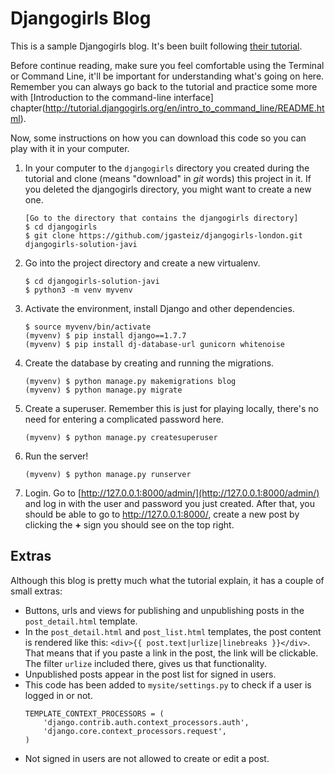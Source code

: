 # Djangogirls Blog

This is a sample Djangogirls blog. It's been built following [their tutorial](http://tutorial.djangogirls.org/en/django_start_project/README.html).

Before continue reading, make sure you feel comfortable using the Terminal or Command Line, it'll be important for understanding what's going on here. Remember you can always go back to the tutorial and practice some more with [Introduction to the command-line interface] chapter(http://tutorial.djangogirls.org/en/intro_to_command_line/README.html).

Now, some instructions on how you can download this code so you can play with it in your computer.

1. In your computer to the `djangogirls` directory you created during the tutorial and clone (means "download" in _git_ words) this project in it. If you deleted the djangogirls directory, you might want to create a new one.
    ```
    [Go to the directory that contains the djangogirls directory]
    $ cd djangogirls
    $ git clone https://github.com/jgasteiz/djangogirls-london.git djangogirls-solution-javi
    ```

2. Go into the project directory and create a new virtualenv.
    ```
    $ cd djangogirls-solution-javi
    $ python3 -m venv myvenv
    ```

3. Activate the environment, install Django and other dependencies.
    ```
    $ source myvenv/bin/activate
    (myvenv) $ pip install django==1.7.7
    (myvenv) $ pip install dj-database-url gunicorn whitenoise
    ```

4. Create the database by creating and running the migrations.
    ```
    (myvenv) $ python manage.py makemigrations blog
    (myvenv) $ python manage.py migrate
    ```

5. Create a superuser. Remember this is just for playing locally, there's no need for entering a complicated password here.
    ```
    (myvenv) $ python manage.py createsuperuser
    ```

6. Run the server!
    ```
    (myvenv) $ python manage.py runserver
    ```

7. Login. Go to [http://127.0.0.1:8000/admin/](http://127.0.0.1:8000/admin/) and log in with the user and password you just created. After that, you should be able to go to http://127.0.0.1:8000/, create a new post by clicking the **+** sign you should see on the top right.

## Extras

Although this blog is pretty much what the tutorial explain, it has a couple of small extras:

- Buttons, urls and views for publishing and unpublishing posts in the `post_detail.html` template.
- In the `post_detail.html` and `post_list.html` templates, the post content is rendered like this: `<div>{{ post.text|urlize|linebreaks }}</div>`. That means that if you paste a link in the post, the link will be clickable. The filter `urlize` included there, gives us that functionality.
- Unpublished posts appear in the post list for signed in users.
- This code has been added to `mysite/settings.py` to check if a user is logged in or not.
    ```
    TEMPLATE_CONTEXT_PROCESSORS = (
        'django.contrib.auth.context_processors.auth',
        'django.core.context_processors.request',
    )
    ```
- Not signed in users are not allowed to create or edit a post.
